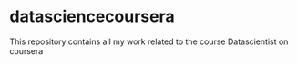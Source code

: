 # datasciencecoursera
This repository contains all my work related to the course Datascientist on coursera
